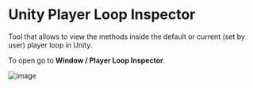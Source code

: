 # Unity Player Loop Inspector

Tool that allows to view the methods inside the default or current (set by user) player loop in Unity.

To open go to **Window / Player Loop Inspector**.

![image](https://github.com/MarekMarchlewicz/PlayerLoopInspector/assets/18480952/c3da9e0d-b6cb-451d-af66-7b7ed3397308)

